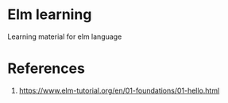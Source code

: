 # Elm learning

Learning material for elm language

# References

1. https://www.elm-tutorial.org/en/01-foundations/01-hello.html
